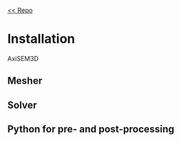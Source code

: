 [<< Repo](https://github.com/kuangdai/AxiSEM-3D)
# Installation
AxiSEM3D

  

## Mesher

## Solver

## Python for pre- and post-processing
<!--stackedit_data:
eyJoaXN0b3J5IjpbLTEwNzQ5MDgzODldfQ==
-->
